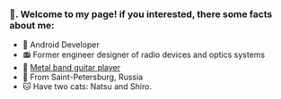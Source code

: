 ### 👋. Welcome to my page! if you interested, there some facts about me:
* 🤖 Android Developer
* 📻 Former engineer designer of radio devices and optics systems
* 🎸 [Metal band guitar player](https://sleepydoor.bandcamp.com/)
* 🌉 From Saint-Petersburg, Russia
* 🐱 Have two cats: Natsu and Shiro.
